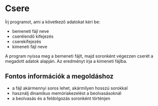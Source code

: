 # Csere

Írj programot, ami a következő adatokat kéri be:

- bemeneti fájl neve
- cserélendő kifejezés
- cserekifejezés
- kimeneti fájl neve

A program nyissa meg a bemeneti fájlt, majd soronként végezzen cserét a megadott adatok alapján. Az eredményt írja a kimeneti fájlba.

## Fontos információk a megoldáshoz
- a fájl akármennyi soros lehet, akármilyen hosszú sorokkal
- használj dinamikus memóriakezelést a beolvasásoknál
- a beolvasás és a feldolgozás soronként történjen
